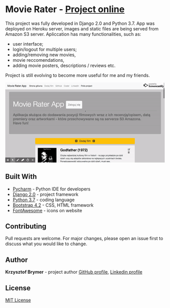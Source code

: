 # Movie Rater - [Project online](https://movie-rater-app.herokuapp.com/main/filmy)

This project was fully developed in Django 2.0 and Python 3.7. App was deployed on Heroku server, images and static files are being served from Amazon S3 server.
Apliccation has many functionalities, such as:
- user interface;
- login/logout for multiple users;
- adding/removing new movies,
- movie reccomendations, 
- adding movie posters, descriptions / reviews etc.

Project is still evolving to become more useful for me and my friends.

![](https://github.com/Sonny-skyez/Movierater-Django_2.0/blob/heroku4/gifs/movie_rater.gif?raw=true)

## Built With

- [Pycharm](https://www.jetbrains.com/pycharm/) - Python IDE for developers
- [Django 2.0](https://docs.djangoproject.com/pl/2.1/releases/2.0/) - project framework
- [Python 3.7](https://www.python.org/downloads/release/python-370/) - coding language
- [Bootstrap 4.2](https://getbootstrap.com/docs/4.2/getting-started/introduction/) - CSS, HTML framework
- [FontAwesome](https://fontawesome.com/start) - icons on website

## Contributing

Pull requests are welcome. For major changes, please open an issue first to discuss what you would like to change.

## Author

**Krzysztof Brymer** - project author [GitHub profile](https://github.com/Sonny-skyez), [Linkedin profile](https://www.linkedin.com/in/krzysztof-brymer/)

## License

[MIT License](https://choosealicense.com/licenses/mit/)
